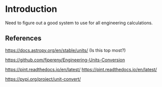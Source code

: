 # Introduction

Need to figure out a good system to use for all engineering calculations.

## References

<https://docs.astropy.org/en/stable/units/> (Is this top most?)

<https://github.com/fjpereny/Engineering-Units-Conversion>

<https://pint.readthedocs.io/en/latest/>
<https://pint.readthedocs.io/en/latest/>

<https://pypi.org/project/unit-convert/>
